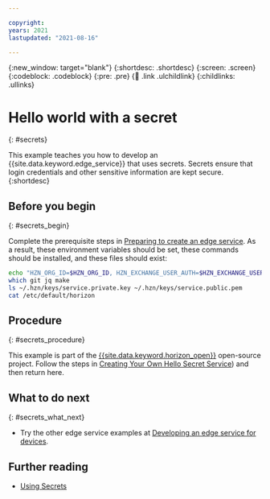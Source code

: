 ```yaml
---

copyright:
years: 2021
lastupdated: "2021-08-16"

---
```


{:new_window: target="blank"}
{:shortdesc: .shortdesc}
{:screen: .screen}
{:codeblock: .codeblock}
{:pre: .pre}
{:child: .link .ulchildlink}
{:childlinks: .ullinks}

# Hello world with a secret
{: #secrets}

This example teaches you how to develop an {{site.data.keyword.edge_service}} that uses secrets. Secrets ensure that login credentials and other sensitive information are kept secure.
{:shortdesc}

## Before you begin
{: #secrets_begin}

Complete the prerequisite steps in [Preparing to create an edge service](service_containers.md). As a result, these environment variables should be set, these commands should be installed, and these files should exist:

```bash
echo "HZN_ORG_ID=$HZN_ORG_ID, HZN_EXCHANGE_USER_AUTH=$HZN_EXCHANGE_USER_AUTH, DOCKER_HUB_ID=$DOCKER_HUB_ID"
which git jq make
ls ~/.hzn/keys/service.private.key ~/.hzn/keys/service.public.pem
cat /etc/default/horizon
```

## Procedure
{: #secrets_procedure}

This example is part of the [{{site.data.keyword.horizon_open}}](https://github.com/open-horizon/) open-source project. Follow the steps in [Creating Your Own Hello Secret Service](https://github.com/open-horizon/examples/blob/master/edge/services/helloSecretWorld/CreateService.md)) and then return here.

## What to do next
{: #secrets_what_next}

* Try the other edge service examples at [Developing an edge service for devices](developing.md).

## Further reading

* [Using Secrets](../developing/secrets_details.md)
